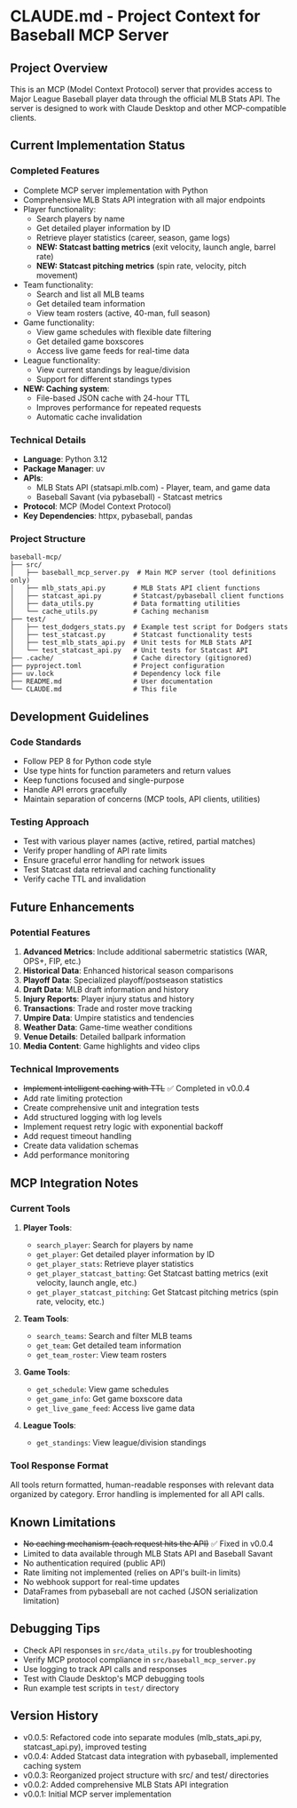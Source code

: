 # CLAUDE.md - Project Context for Baseball MCP Server

## Project Overview

This is an MCP (Model Context Protocol) server that provides access to Major League Baseball player data through the official MLB Stats API. The server is designed to work with Claude Desktop and other MCP-compatible clients.

## Current Implementation Status

### Completed Features
- Complete MCP server implementation with Python
- Comprehensive MLB Stats API integration with all major endpoints
- Player functionality:
  - Search players by name
  - Get detailed player information by ID
  - Retrieve player statistics (career, season, game logs)
  - **NEW: Statcast batting metrics** (exit velocity, launch angle, barrel rate)
  - **NEW: Statcast pitching metrics** (spin rate, velocity, pitch movement)
- Team functionality:
  - Search and list all MLB teams
  - Get detailed team information
  - View team rosters (active, 40-man, full season)
- Game functionality:
  - View game schedules with flexible date filtering
  - Get detailed game boxscores
  - Access live game feeds for real-time data
- League functionality:
  - View current standings by league/division
  - Support for different standings types
- **NEW: Caching system**:
  - File-based JSON cache with 24-hour TTL
  - Improves performance for repeated requests
  - Automatic cache invalidation

### Technical Details
- **Language**: Python 3.12
- **Package Manager**: uv
- **APIs**: 
  - MLB Stats API (statsapi.mlb.com) - Player, team, and game data
  - Baseball Savant (via pybaseball) - Statcast metrics
- **Protocol**: MCP (Model Context Protocol)
- **Key Dependencies**: httpx, pybaseball, pandas

### Project Structure
```
baseball-mcp/
├── src/
│   ├── baseball_mcp_server.py  # Main MCP server (tool definitions only)
│   ├── mlb_stats_api.py       # MLB Stats API client functions
│   ├── statcast_api.py        # Statcast/pybaseball client functions
│   ├── data_utils.py          # Data formatting utilities
│   └── cache_utils.py         # Caching mechanism
├── test/
│   ├── test_dodgers_stats.py  # Example test script for Dodgers stats
│   ├── test_statcast.py       # Statcast functionality tests
│   ├── test_mlb_stats_api.py  # Unit tests for MLB Stats API
│   └── test_statcast_api.py   # Unit tests for Statcast API
├── .cache/                    # Cache directory (gitignored)
├── pyproject.toml             # Project configuration
├── uv.lock                    # Dependency lock file
├── README.md                  # User documentation
└── CLAUDE.md                  # This file
```

## Development Guidelines

### Code Standards
- Follow PEP 8 for Python code style
- Use type hints for function parameters and return values
- Keep functions focused and single-purpose
- Handle API errors gracefully
- Maintain separation of concerns (MCP tools, API clients, utilities)

### Testing Approach
- Test with various player names (active, retired, partial matches)
- Verify proper handling of API rate limits
- Ensure graceful error handling for network issues
- Test Statcast data retrieval and caching functionality
- Verify cache TTL and invalidation

## Future Enhancements

### Potential Features
1. **Advanced Metrics**: Include additional sabermetric statistics (WAR, OPS+, FIP, etc.)
2. **Historical Data**: Enhanced historical season comparisons
3. **Playoff Data**: Specialized playoff/postseason statistics
4. **Draft Data**: MLB draft information and history
5. **Injury Reports**: Player injury status and history
6. **Transactions**: Trade and roster move tracking
7. **Umpire Data**: Umpire statistics and tendencies
8. **Weather Data**: Game-time weather conditions
9. **Venue Details**: Detailed ballpark information
10. **Media Content**: Game highlights and video clips

### Technical Improvements
- ~~Implement intelligent caching with TTL~~ ✅ Completed in v0.0.4
- Add rate limiting protection
- Create comprehensive unit and integration tests
- Add structured logging with log levels
- Implement request retry logic with exponential backoff
- Add request timeout handling
- Create data validation schemas
- Add performance monitoring

## MCP Integration Notes

### Current Tools
1. **Player Tools**:
   - `search_player`: Search for players by name
   - `get_player`: Get detailed player information by ID
   - `get_player_stats`: Retrieve player statistics
   - `get_player_statcast_batting`: Get Statcast batting metrics (exit velocity, launch angle, etc.)
   - `get_player_statcast_pitching`: Get Statcast pitching metrics (spin rate, velocity, etc.)

2. **Team Tools**:
   - `search_teams`: Search and filter MLB teams
   - `get_team`: Get detailed team information
   - `get_team_roster`: View team rosters

3. **Game Tools**:
   - `get_schedule`: View game schedules
   - `get_game_info`: Get game boxscore data
   - `get_live_game_feed`: Access live game data

4. **League Tools**:
   - `get_standings`: View league/division standings

### Tool Response Format
All tools return formatted, human-readable responses with relevant data organized by category. Error handling is implemented for all API calls.

## Known Limitations
- ~~No caching mechanism (each request hits the API)~~ ✅ Fixed in v0.0.4
- Limited to data available through MLB Stats API and Baseball Savant
- No authentication required (public API)
- Rate limiting not implemented (relies on API's built-in limits)
- No webhook support for real-time updates
- DataFrames from pybaseball are not cached (JSON serialization limitation)

## Debugging Tips
- Check API responses in `src/data_utils.py` for troubleshooting
- Verify MCP protocol compliance in `src/baseball_mcp_server.py`
- Use logging to track API calls and responses
- Test with Claude Desktop's MCP debugging tools
- Run example test scripts in `test/` directory

## Version History
- v0.0.5: Refactored code into separate modules (mlb_stats_api.py, statcast_api.py), improved testing
- v0.0.4: Added Statcast data integration with pybaseball, implemented caching system
- v0.0.3: Reorganized project structure with src/ and test/ directories
- v0.0.2: Added comprehensive MLB Stats API integration
- v0.0.1: Initial MCP server implementation